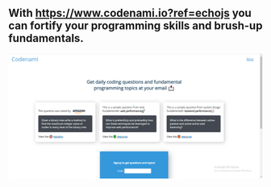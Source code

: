 ## With <https://www.codenami.io?ref=echojs> you can fortify your programming skills and brush-up fundamentals. 

![name-of-you-image](./codenami.png)
